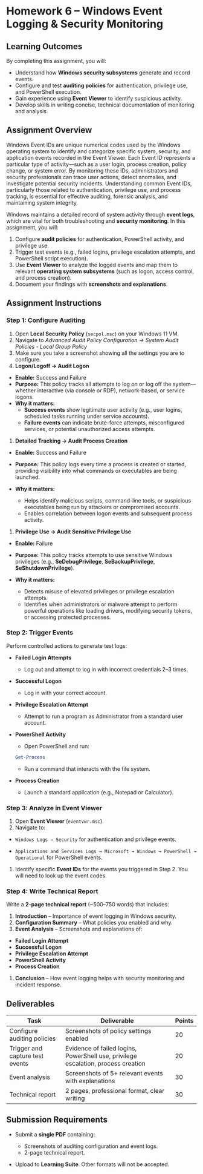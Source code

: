 # Homework 6 – Windows Event Logging & Security Monitoring

## Learning Outcomes

By completing this assignment, you will:

- Understand how **Windows security subsystems** generate and record events.
- Configure and test **auditing policies** for authentication, privilege use, and PowerShell execution.
- Gain experience using **Event Viewer** to identify suspicious activity.
- Develop skills in writing concise, technical documentation of monitoring and analysis.


## Assignment Overview

Windows Event IDs are unique numerical codes used by the Windows operating system to identify and categorize specific system, security, and application events recorded in the Event Viewer. Each Event ID represents a particular type of activity—such as a user login, process creation, policy change, or system error. By monitoring these IDs, administrators and security professionals can trace user actions, detect anomalies, and investigate potential security incidents. Understanding common Event IDs, particularly those related to authentication, privilege use, and process tracking, is essential for effective auditing, forensic analysis, and maintaining system integrity.

Windows maintains a detailed record of system activity through **event logs**, which are vital for both troubleshooting and **security monitoring**. In this assignment, you will:

1. Configure **audit policies** for authentication, PowerShell activity, and privilege use.
1. Trigger test events (e.g., failed logins, privilege escalation attempts, and PowerShell script execution).
1. Use **Event Viewer** to analyze the logged events and map them to relevant **operating system subsystems** (such as logon, access control, and process creation).
1. Document your findings with **screenshots and explanations**.


## Assignment Instructions

### Step 1: Configure Auditing

1. Open **Local Security Policy** (`secpol.msc`) on your Windows 11 VM.
1. Navigate to *Advanced Audit Policy Configuration → System Audit Policies - Local Group Policy*
1. Make sure you take a screenshot showing all the settings you are to configure.
1. **Logon/Logoff → Audit Logon**

  - **Enable:** Success and Failure
  - **Purpose:** This policy tracks all attempts to log on or log off the system—whether interactive (via console or RDP), network-based, or service logons.
  - **Why it matters:**
    - **Success events** show legitimate user activity (e.g., user logins, scheduled tasks running under service accounts).
    - **Failure events** can indicate brute-force attempts, misconfigured services, or potential unauthorized access attempts.

1. **Detailed Tracking → Audit Process Creation**

  - **Enable:** Success and Failure
  - **Purpose:** This policy logs every time a process is created or started, providing visibility into what commands or executables are being launched.
  - **Why it matters:**

    - Helps identify malicious scripts, command-line tools, or suspicious executables being run by attackers or compromised accounts.
    - Enables correlation between logon events and subsequent process activity.
  

1. **Privilege Use → Audit Sensitive Privilege Use**

  - **Enable:** Failure
  - **Purpose:** This policy tracks attempts to use sensitive Windows privileges (e.g., **SeDebugPrivilege**, **SeBackupPrivilege**, **SeShutdownPrivilege**).
  - **Why it matters:**

    - Detects misuse of elevated privileges or privilege escalation attempts.
    - Identifies when administrators or malware attempt to perform powerful operations like loading drivers, modifying security tokens, or accessing protected processes.



### Step 2: Trigger Events

Perform controlled actions to generate test logs:

  - **Failed Login Attempts**

    - Log out and attempt to log in with incorrect credentials 2–3 times.

  - **Successful Logon**

    - Log in with your correct account.

  - **Privilege Escalation Attempt**

    - Attempt to run a program as Administrator from a standard user account.

  - **PowerShell Activity**

    - Open PowerShell and run:

    ```powershell
    Get-Process
    ```
    - Run a command that interacts with the file system.

* **Process Creation**

  * Launch a standard application (e.g., Notepad or Calculator).

### Step 3: Analyze in Event Viewer


1. Open **Event Viewer** (`eventvwr.msc`).
1. Navigate to:

  - `Windows Logs → Security` for authentication and privilege events.

  - `Applications and Services Logs → Microsoft → Windows → PowerShell → Operational` for PowerShell events.
1. Identify specific **Event IDs** for the events you triggered in Step 2. You will need to look up the event codes.


### Step 4: Write Technical Report

Write a **2-page technical report** (\~500–750 words) that includes:

1. **Introduction** – Importance of event logging in Windows security.
1. **Configuration Summary** – What policies you enabled and why.
1. **Event Analysis** – Screenshots and explanations of:
  - **Failed Login Attempt**
  - **Successful Logon**
  - **Privilege Escalation Attempt**
  - **PowerShell Activity**
  - **Process Creation**
1. **Conclusion** – How event logging helps with security monitoring and incident response.


## Deliverables

| **Task**                        | **Deliverable**                                                                   | **Points** |
| ------------------------------- | --------------------------------------------------------------------------------- | ---------- |
| Configure auditing policies     | Screenshots of policy settings enabled                                            | 20        |
| Trigger and capture test events | Evidence of failed logins, PowerShell use, privilege escalation, process creation | 20         |
| Event analysis                  | Screenshots of 5+ relevant events with explanations                               | 30         |
| Technical report                | 2 pages, professional format, clear writing                                       | 30         |



## Submission Requirements

* Submit a **single PDF** containing:
  * Screenshots of auditing configuration and event logs.
  * 2-page technical report.

* Upload to **Learning Suite**. Other formats will not be accepted.
